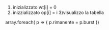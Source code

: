 1) inizializzato wt[i] = 0
2) inizzializzato op[i] = i
3)visualizzo la tabella

array.foreach( p => {
p.rimanente = p.burst
})